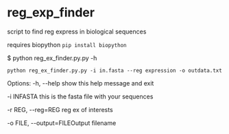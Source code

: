 # reg_exp_finder
script to find reg express in biological sequences

requires biopython
`pip install biopython`

$ python reg_ex_finder.py.py -h

`python reg_ex_finder.py.py -i in.fasta --reg expression -o outdata.txt`



Options:
  -h, --help            show this help message and exit
  
  -i INFASTA            this is the fasta file with your sequences
  
  -r REG, --reg=REG     reg ex of interests
  
  -o FILE, --output=FILEOutput filename
